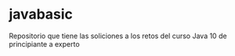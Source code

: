 # javabasic

Repositorio que tiene las soliciones a los retos del curso Java 10 de principiante a experto
